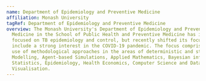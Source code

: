 ```yaml
---
name: Department of Epidemiology and Preventive Medicine
affiliation: Monash University
tagRef: Department of Epidemiology and Preventive Medicine
overview: The Monash University's Department of Epidemiology and Preventive
  Medicine in the School of Public Health and Preventive Medicine has initially
  focused on TB epidemiology and control, but recently shifted its focus to
  include a strong interest in the COVID-19 pandemic. The focus comprises the
  use of methodological approaches in the areas of deterministic and stochastic
  Modelling, Agent-based Simulations, Applied Mathematics, Bayesian inference,
  Statistics, Epidemiology, Health Economics, Computer Science and Data
  Visualisation.
---
```

